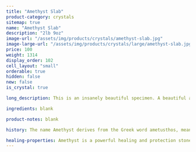 ```yaml
---
title: "Amethyst Slab"
product-category: crystals
sitemap: true
name: "Amethyst Slab"
description: "2lb 9oz"
image-url: "/assets/img/products/crystals/amethyst-slab.jpg"
image-large-url: "/assets/img/products/crystals/large/amethyst-slab.jpg"
price: 100
weight: 1314
display_order: 102
cell_layout: "small"
orderable: true
hidden: false
new: false
is_crystal: true

long_description: This is an insanely beautiful specimen. A beautiful amethyst cluster with calcite and hematite growth. Two hidden rainbows can be found beside the calcite and on top of the calcite. This amethyst is sure to be a beautiful, eye-catching piece anywhere you put it.

ingredients: blank

product-notes: blank

history: The name Amethyst derives from the Greek word ametusthos, meaning “not intoxicated,” and comes from an ancient legend. The wine god Bacchus, angry over an insult and determined to avenge himself decreed the first person he should meet would be devoured by his tigers. The unfortunate mortal happened to be a beautiful maiden named Amethyst on her way to worship at the shrine of Diana. As the ferocious beasts sprang, she sought the protection of the goddess and was saved by being turned into a clear, white crystal. Bacchus, regretting his cruelty, poured the juice of his grapes over the stone as an offering, giving the gem its lovely purple hue.

healing-properties: Amethyst is a powerful healing and protection stone. It is the February birthstone and is associated to the crown chakra, providing protection against psychic attack, enhancing psychic abilities, calming and stimulating the mind, and nourishing the spirit. For this reason amethyst has been historically used as a remedy for nightmares and insomnia, as well as to aid meditative focus.
---
```

